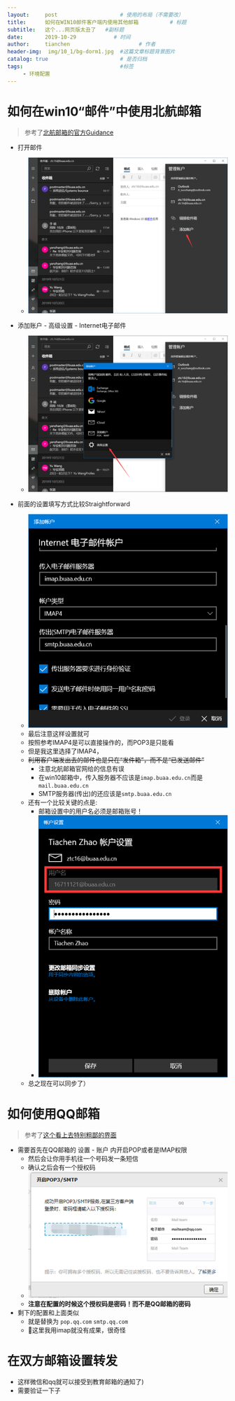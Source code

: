 ```yaml
---
layout:     post                    # 使用的布局（不需要改）
title:      如何在WIN10邮件客户端内使用其他邮箱          # 标题 
subtitle:   这个...网页版太丑了   #副标题
date:       2019-10-29            # 时间
author:     tianchen                      # 作者
header-img:  img/10_1/bg-dorm1.jpg  #这篇文章标题背景图片  
catalog: true                       # 是否归档
tags:                               #标签
     - 环境配置
---
```




# 如何在win10“邮件”中使用北航邮箱

> 参考了[北航邮箱的官方Guidance](https://mail.buaa.edu.cn/coremail/help/clientoption_zh_CN.jsp)

* 打开邮件
  * ![](https://github.com/A-suozhang/MyPicBed/raw/master/img/20191029190241.png)

* 添加账户 - 高级设置 - Internet电子邮件
  * ![](https://github.com/A-suozhang/MyPicBed/raw/master/img/20191029190328.png)

* 前面的设置填写方式比较Straightforward
  * ![](https://github.com/A-suozhang/MyPicBed/raw/master/img/20191029190705.png)
  * 最后注意这样设置就可
  * 按照参考IMAP4是可以直接操作的，而POP3是只能看
  * 但是我这里选择了IMAP4，
  * ~~利用客户端发出去的邮件也是只在“发件箱”，而不是“已发送邮件”~~
    * 注意北航邮箱官网给的信息有误
    * 在win10邮箱中，传入服务器不应该是```imap.buaa.edu.cn```而是```mail.buaa.edu.cn```
    * SMTP服务器(传出)的还应该是```smtp.buaa.edu.cn```
  * 还有一个比较关键的点是:
    * 邮箱设置中的用户名必须是邮箱账号！
    * ![](https://github.com/A-suozhang/MyPicBed/raw/master//img/20200415221555.png)
  * 总之现在可以同步了）

# 如何使用QQ邮箱

> 参考了[这个看上去特别粗鄙的界面](https://www.jb51.net/os/win10/459724.html)

* 需要首先在QQ邮箱的 设置 - 账户 内开启POP或者是IMAP权限
  * 然后会让你用手机往一个号码发一条短信
  * 确认之后会有一个授权码
  * ![](https://github.com/A-suozhang/MyPicBed/raw/master/img/20191029201919.png)
  * **注意在配置的时候这个授权码是密码！而不是QQ邮箱的密码**
* 剩下的配置和上面类似
  * 就是替换为 ```pop.qq.com``` ```smtp.qq.com```
  * 🚩这里我用imap就没有成果，很奇怪

# 在双方邮箱设置转发
* 这样微信和qq就可以接受到教育邮箱的通知了)
* 需要验证一下子